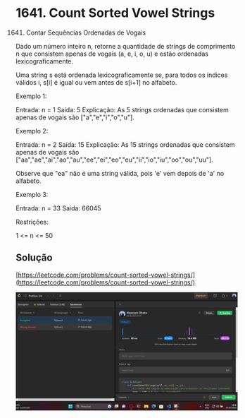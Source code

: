 # 1641. Count Sorted Vowel Strings

1641. Contar Sequências Ordenadas de Vogais

Dado um número inteiro n, retorne a quantidade de strings de comprimento n que consistem apenas de vogais (a, e, i, o, u) e estão ordenadas lexicograficamente.

Uma string s está ordenada lexicograficamente se, para todos os índices válidos i, s[i] é igual ou vem antes de s[i+1] no alfabeto.

Exemplo 1:

Entrada: n = 1
Saída: 5
Explicação: As 5 strings ordenadas que consistem apenas de vogais são ["a","e","i","o","u"].

Exemplo 2:

Entrada: n = 2
Saída: 15
Explicação: As 15 strings ordenadas que consistem apenas de vogais são ["aa","ae","ai","ao","au","ee","ei","eo","eu","ii","io","iu","oo","ou","uu"].

Observe que "ea" não é uma string válida, pois 'e' vem depois de 'a' no alfabeto.

Exemplo 3:

Entrada: n = 33
Saída: 66045

Restrições:

1 <= n <= 50


## Solução
[https://leetcode.com/problems/count-sorted-vowel-strings/](https://leetcode.com/problems/count-sorted-vowel-strings/)

![solucao_Klyssmann](../assets/1641.png)

